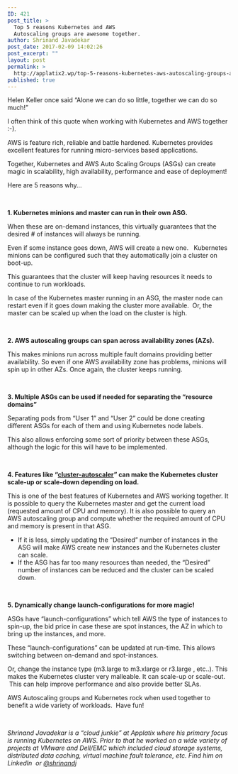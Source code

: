```yaml
---
ID: 421
post_title: >
  Top 5 reasons Kubernetes and AWS
  Autoscaling groups are awesome together.
author: Shrinand Javadekar
post_date: 2017-02-09 14:02:26
post_excerpt: ""
layout: post
permalink: >
  http://applatix2.wp/top-5-reasons-kubernetes-aws-autoscaling-groups-awesome-together/
published: true
---
```

<p>Helen Keller once said “Alone we can do so little, together we can do so much!”</p>
<p>I often think of this quote when working with Kubernetes and AWS together :-).</p>
<p>AWS is feature rich, reliable and battle hardened. Kubernetes provides excellent features for running micro-services based applications.</p>
<p>Together, Kubernetes and AWS Auto Scaling Groups (ASGs) can create magic in scalability, high availability, performance and ease of deployment!  </p>
<p>Here are 5 reasons why…</p>
<p>&nbsp;</p>
<p><strong>1. Kubernetes minions and master can run in their own ASG.</strong>  </p>
<p>When these are on-demand instances, this virtually guarantees that the desired # of instances will always be running.</p>
<p>Even if some instance goes down, AWS will create a new one.   Kubernetes minions can be configured such that they automatically join a cluster on boot-up.</p>
<p>This guarantees that the cluster will keep having resources it needs to continue to run workloads.</p>
<p>In case of the Kubernetes master running in an ASG, the master node can restart even if it goes down making the cluster more available.  Or, the master can be scaled up when the load on the cluster is high.</p>
<p>&nbsp;</p>
<p><strong>2. AWS autoscaling groups can span across availability zones (AZs).</strong></p>
<p>This makes minions run across multiple fault domains providing better availability. So even if one AWS availability zone has problems, minions will spin up in other AZs. Once again, the cluster keeps running.</p>
<p>&nbsp;</p>
<p><strong>3. Multiple ASGs can be used if needed for separating the “resource domains”</strong></p>
<p>Separating pods from “User 1” and “User 2” could be done creating different ASGs for each of them and using Kubernetes node labels.</p>
<p>This also allows enforcing some sort of priority between these ASGs, although the logic for this will have to be implemented.</p>
<p>&nbsp;</p>
<p><strong>4. Features like “<a href="https://github.com/kubernetes/contrib/tree/master/cluster-autoscaler">cluster-autoscaler</a>” can make the Kubernetes cluster scale-up or scale-down depending on load.</strong></p>
<p>This is one of the best features of Kubernetes and AWS working together. It is possible to query the Kubernetes master and get the current load (requested amount of CPU and memory). It is also possible to query an AWS autoscaling group and compute whether the required amount of CPU and memory is present in that ASG.</p>
<ul>
	<li>If it is less, simply updating the “Desired” number of instances in the ASG will make AWS create new instances and the Kubernetes cluster can scale.</li>
	<li>If the ASG has far too many resources than needed, the “Desired” number of instances can be reduced and the cluster can be scaled down.</li>
</ul>
<p>&nbsp;</p>
<p><strong>5. Dynamically change launch-configurations for more magic!</strong></p>
<p>ASGs have “launch-configurations” which tell AWS the type of instances to spin-up, the bid price in case these are spot instances, the AZ in which to bring up the instances, and more.</p>
<p>These “launch-configurations” can be updated at run-time. This allows switching between on-demand and spot-instances.</p>
<p>Or, change the instance type (m3.large to m3.xlarge or r3.large , etc..). This makes the Kubernetes cluster very malleable. It can scale-up or scale-out.  This can help improve performance and also provide better SLAs.</p>
<p>AWS Autoscaling groups and Kubernetes rock when used together to benefit a wide variety of workloads.  Have fun!</p>
<p>&nbsp;</p>
<p><em>Shrinand Javadekar is a “cloud junkie” at Applatix where his primary focus is running Kubernetes on AWS. Prior to that he worked on a wide variety of projects at VMware and Dell/EMC which included cloud storage systems, distributed data caching, virtual machine fault tolerance, etc. Find him on LinkedIn  or <a href="https://twitter.com/shrinandj">@shrinandj</a> </em></p>